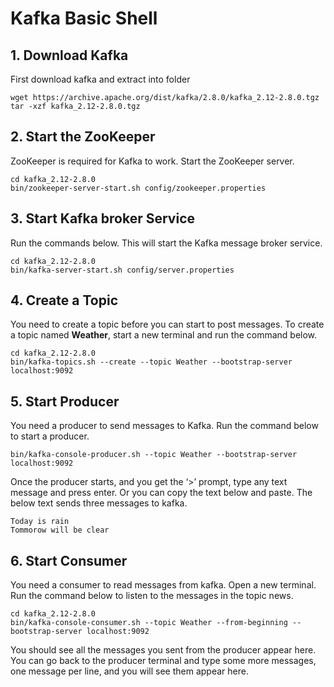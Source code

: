 # Kafka Basic Shell
## 1. Download Kafka
First download kafka and extract into folder
```
wget https://archive.apache.org/dist/kafka/2.8.0/kafka_2.12-2.8.0.tgz
tar -xzf kafka_2.12-2.8.0.tgz
```

## 2. Start the ZooKeeper
ZooKeeper is required for Kafka to work. Start the ZooKeeper server.
```
cd kafka_2.12-2.8.0
bin/zookeeper-server-start.sh config/zookeeper.properties
```

## 3. Start Kafka broker Service
Run the commands below. This will start the Kafka message broker service.
```
cd kafka_2.12-2.8.0
bin/kafka-server-start.sh config/server.properties
```

## 4. Create a Topic
You need to create a topic before you can start to post messages.
To create a topic named **Weather**, start a new terminal and run the command below.
```
cd kafka_2.12-2.8.0
bin/kafka-topics.sh --create --topic Weather --bootstrap-server localhost:9092
```

## 5. Start Producer
You need a producer to send messages to Kafka. Run the command below to start a producer.
```
bin/kafka-console-producer.sh --topic Weather --bootstrap-server localhost:9092
```
Once the producer starts, and you get the ‘>’ prompt, type any text message and press enter. Or you can copy the text below and paste. The below text sends three messages to kafka.
```
Today is rain
Tommorow will be clear
```

## 6. Start Consumer
You need a consumer to read messages from kafka. Open a new terminal.
Run the command below to listen to the messages in the topic news.
```
cd kafka_2.12-2.8.0
bin/kafka-console-consumer.sh --topic Weather --from-beginning --bootstrap-server localhost:9092
```
You should see all the messages you sent from the producer appear here.
You can go back to the producer terminal and type some more messages, one message per line, and you will see them appear here.

